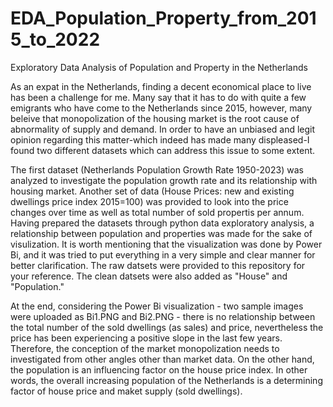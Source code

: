 # EDA_Population_Property_from_2015_to_2022
Exploratory Data Analysis of Population and Property in the Netherlands

As an expat in the Netherlands, finding a decent economical place to live has been a challenge for me. Many say that it has to do with quite a few emigrants who have come to the Netherlands since 2015, however, many beleive that monopolization of the housing market is the root cause of abnormality of supply and demand. In order to have an unbiased and legit opinion regarding this matter-which indeed has made many displeased-I found two different datasets which can address this issue to some extent.  

The first dataset (Netherlands Population Growth Rate 1950-2023) was analyzed to investigate the population growth rate and its relationship with housing market. Another set of data (House Prices: new and existing dwellings price index 2015=100) was provided to look into the price changes over time as well as total number of sold propertis per annum. Having prepared the datasets through python data exploratory analysis, a relationship between population and properties was made for the sake of visulization. It is worth mentioning that the visualization was done by Power Bi, and it was tried to put everything in a very simple and clear manner for better clarification. The raw datsets were provided to this repository for your reference. The clean datsets were also added as "House" and "Population."

At the end, considering the Power Bi visualization - two sample images were uploaded as Bi1.PNG and Bi2.PNG - there is no relationship between the total number of the sold dwellings (as sales) and price, nevertheless the price has been experiencing a positive slope in the last few years. Therefore, the conception of the market monopolization needs to investigated from other angles other than market data. On the other hand, the population is an influencing factor on the house price index. In other words, the overall increasing population of the Netherlands is a determining factor of house price and maket supply (sold dwellings).

